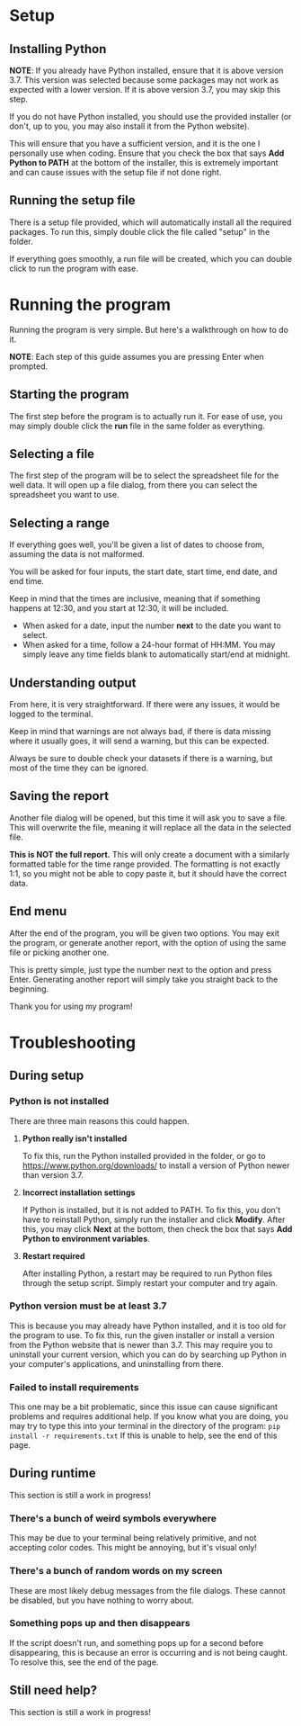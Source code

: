# Setup

## Installing Python
**NOTE**: If you already have Python installed, ensure that it is above version 3.7. This version was selected because some packages may not work as expected with a lower version. If it is above version 3.7, you may skip this step.<br />

If you do not have Python installed, you should use the provided installer (or don't, up to you, you may also install it from the Python website).

This will ensure that you have a sufficient version, and it is the one I personally use when coding.
Ensure that you check the box that says **Add Python to PATH** at the bottom of the installer, this is extremely important and can cause issues with the setup file if not done right.

## Running the setup file
There is a setup file provided, which will automatically install all the required packages. To run this, simply double click the file called "setup" in the folder.

If everything goes smoothly, a run file will be created, which you can double click to run the program with ease.

# Running the program
Running the program is very simple. But here's a walkthrough on how to do it.

**NOTE**: Each step of this guide assumes you are pressing Enter when prompted.

## Starting the program
The first step before the program is to actually run it. For ease of use, you may simply double click the **run** file in the same folder as everything.

## Selecting a file
The first step of the program will be to select the spreadsheet file for the well data. It will open up a file dialog, from there you can select the spreadsheet you want to use.

## Selecting a range
If everything goes well, you'll be given a list of dates to choose from, assuming the data is not malformed.

You will be asked for four inputs, the start date, start time, end date, and end time.

Keep in mind that the times are inclusive, meaning that if something happens at 12:30, and you start at 12:30, it will be included.
- When asked for a date, input the number **next** to the date you want to select.
- When asked for a time, follow a 24-hour format of HH:MM. You may simply leave any time fields blank to automatically start/end at midnight.

## Understanding output
From here, it is very straightforward. If there were any issues, it would be logged to the terminal.


Keep in mind that warnings are not always bad, if there is data missing where it usually goes, it will send a warning, but this can be expected.

Always be sure to double check your datasets if there is a warning, but most of the time they can be ignored.

## Saving the report
Another file dialog will be opened, but this time it will ask you to save a file. This will overwrite the file, meaning it will replace all the data in the selected file.

**This is NOT the full report.**  This will only create a document with a similarly formatted table for the time range provided. The formatting is not exactly 1:1, so you might not be able to copy paste it, but it should have the correct data.

## End menu
After the end of the program, you will be given two options. You may exit the program, or generate another report, with the option of using the same file or picking another one.

This is pretty simple, just type the number next to the option and press Enter. Generating another report will simply take you straight back to the beginning.

Thank you for using my program!

# Troubleshooting
## During setup
### Python is not installed

There are three main reasons this could happen.
1. **Python really isn't installed**
   
	To fix this, run the Python installed provided in the folder, or go to https://www.python.org/downloads/ to install a version of Python newer than version 3.7.

2. **Incorrect installation settings**

	If Python is installed, but it is not added to PATH. To fix this, you don't have to reinstall Python, simply run the installer and click **Modify**. After this, you may click **Next** at the bottom, then check the box that says **Add Python to environment variables**.

3. **Restart required**

	After installing Python, a restart may be required to run Python files through the setup script. Simply restart your computer and try again.

### Python version must be at least 3.7
This is because you may already have Python installed, and it is too old for the program to use. To fix this, run the given installer or install a version from the Python website that is newer than 3.7. This may require you to uninstall your current version, which you can do by searching up Python in your computer's applications, and uninstalling from there.

### Failed to install requirements
This one may be a bit problematic, since this issue can cause significant problems and requires additional help.
If you know what you are doing, you may try to type this into your terminal in the directory of the program: `pip install -r requirements.txt`
If this is unable to help, see the end of this page.

## During runtime
This section is still a work in progress!

### There's a bunch of weird symbols everywhere
This may be due to your terminal being relatively primitive, and not accepting color codes. This might be annoying, but it's visual only!

### There's a bunch of random words on my screen
These are most likely debug messages from the file dialogs. These cannot be disabled, but you have nothing to worry about.

### Something pops up and then disappears
If the script doesn't run, and something pops up for a second before disappearing, this is because an error is occurring and is not being caught. To resolve this, see the end of the page.

## Still need help?
This section is still a work in progress!
